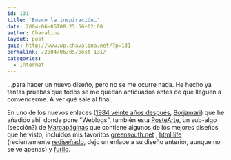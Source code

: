 ```yaml
---
id: 131
title: 'Busco la inspiración…'
date: 2004-06-05T08:25:56+02:00
author: Chavalina
layout: post
guid: http://www.wp.chavalina.net/?p=131
permalink: /2004/06/05/post-131/
categories:
  - Internet
---
```

…para hacer un nuevo diseño, pero no se me ocurre nada. He hecho ya tantas pruebas que todos se me quedan anticuados antes de que lleguen a convencerme. A ver qué sale al final. 

En uno de los nuevos enlaces (<a href="http://1984-2004.blogspot.com/" target="_blank">1984 veinte años después</a>, <a href="http://www.borjamari.net/" target="_blank">Borjamari</a>) que he añadido ahí, donde pone "Weblogs", también está <a href="http://www.marcapaginas.net/postearte/" target="_blank">PosteArte</a>, un sub-algo (sección?) de <a href="http://www.marcapaginas.net/blog/" target="_blank">Marcapáginas</a> que contiene algunos de los mejores diseños que he visto, incluidos mis favoritos <a href="http://www.greensouth.net/blog/" target="_blank">greensouth.net</a> , <a href="http://marcapaginas.net/postearte/galeria/htmlife.jpg" target="_blank">html life</a> (recientemente <a href="http://www.htmllife.com" target="_blank">rediseñado</a>, dejo un enlace a su diseño anterior, aunque no se ve apenas) y <a href="http://furilo.com/" target="_blank">furilo</a>.